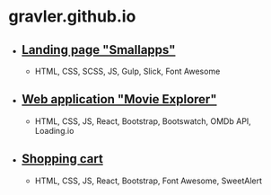 # gravler.github.io

* ## [Landing page "Smallapps"](https://gravler.github.io/smallapps/)
  * HTML, CSS, SCSS, JS, Gulp, Slick, Font Awesome
* ## [Web application "Movie Explorer"](https://movie-explorer-78435.herokuapp.com)
  * HTML, CSS, JS, React, Bootstrap, Bootswatch, OMDb API, Loading.io
* ## [Shopping cart](https://shopping-cart-8743.herokuapp.com)
  * HTML, CSS, JS, React, Bootstrap, Font Awesome, SweetAlert
